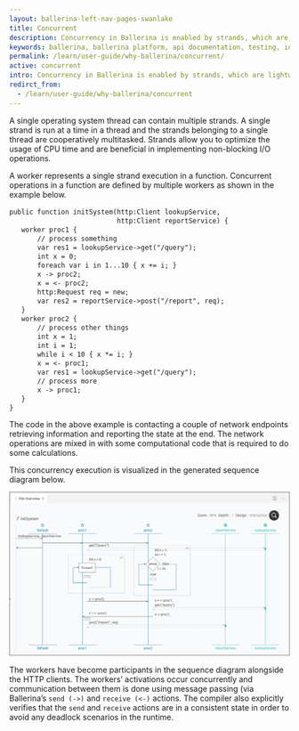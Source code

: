 ```yaml
---
layout: ballerina-left-nav-pages-swanlake
title: Concurrent
description: Concurrency in Ballerina is enabled by strands, which are lightweight threads. 
keywords: ballerina, ballerina platform, api documentation, testing, ide, ballerina central
permalink: /learn/user-guide/why-ballerina/concurrent/
active: concurrent
intro: Concurrency in Ballerina is enabled by strands, which are lightweight threads. 
redirct_from:
  - /learn/user-guide/why-ballerina/concurrent
---
```


A single operating system thread can contain multiple strands. A single strand is run at a time in a thread and the strands belonging to a single thread are cooperatively multitasked. Strands allow you to optimize the usage of CPU time and are beneficial in implementing non-blocking I/O operations.

A worker represents a single strand execution in a function. Concurrent operations in a function are defined by multiple workers as shown in the example below.

```ballerina
public function initSystem(http:Client lookupService,
                           http:Client reportService) {
   worker proc1 {
       // process something
       var res1 = lookupService->get("/query");
       int x = 0;
       foreach var i in 1...10 { x += i; }
       x -> proc2;
       x = <- proc2;
       http:Request req = new;
       var res2 = reportService->post("/report", req);
   }
   worker proc2 {
       // process other things
       int x = 1;
       int i = 1;
       while i < 10 { x *= i; }
       x = <- proc1;
       var res1 = lookupService->get("/query");
       // process more
       x -> proc1;
   }
}
```

The code in the above example is contacting a couple of network endpoints retrieving information and reporting the state at the end. The network operations are mixed in with some computational code that is required to do some calculations.

This concurrency execution is visualized in the generated sequence diagram below.

<img src="/img/why-pages/sequence-diagrams-for-programming-5.png" alt="Ballerina sequence diagram visualizing concurrency">

The workers have become participants in the sequence diagram alongside the HTTP clients. The workers’ activations occur concurrently and communication between them is done using message passing (via Ballerina’s `send (->)` and `receive (<-)` actions. The compiler also explicitly verifies that the `send` and `receive` actions are in a consistent state in order to avoid any deadlock scenarios in the runtime.

<style>
.nav > li.cVersionItem {
    display: none !important;
}
.cBalleinaBreadcrumbs li:nth-child(3) , .cBalleinaBreadcrumbs li:nth-child(2) {
   display:none !important;
}
</style>
